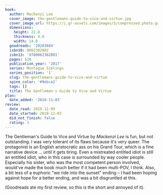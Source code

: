 ```yaml
---
book:
  author: Mackenzi Lee
  cover_image: the-gentlemans-guide-to-vice-and-virtue.jpg
  cover_image_url: https://i.gr-assets.com/images/S/compressed.photo.goodreads.com/books/1492601464l/29283884._SX98_.jpg
  dimensions:
    height: 22.0
    thickness: 4.0
    width: 14.0
  goodreads: '29283884'
  isbn10: 0062382802
  isbn13: '9780062382801'
  pages: 528
  publication_year: '2017'
  series: Montague Siblings
  series_position: '1'
  slug: the-gentlemans-guide-to-vice-and-virtue
  spine_color: '#9ebca2'
  tags: []
  title: The Gentleman's Guide to Vice and Virtue
plan:
  date_added: '2018-11-03'
review:
  date_read: 2019-12-09
  date_started: 2019-12-03
  did_not_finish: false
  rating: 3
---
```


The Gentleman's Guide to Vice and Virtue by *Mackenzi Lee* is fun, but not outstanding. I was very tolerant of its flaws because it's very queer.
The protagonist is an English aristocratic ass on his Grand Tour, which is a fine narrative device … until it gets tiring. Even a mistreated entitled idiot is still an entitled idiot, who in this case is surrounded by way cooler people. Especially his sister, who was the most competent person involved, would've made the book much better if it had been multi-POV, I think. Also, a bit less of a euphoric "we ride into the sunset" ending – I had been hoping against hope for a better ending, and was a bit disgruntled at this.

(Goodreads ate my first review, so this is the short and annoyed of it).
